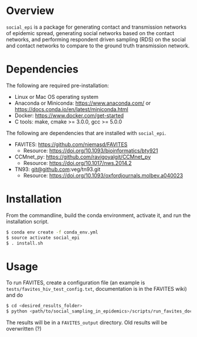 # Overview

`social_epi` is a package for generating contact and transmission networks of epidemic spread, generating social networks based on the contact networks, and performing respondent driven sampling (RDS) on the social and contact networks to compare to the ground truth transmission network.

# Dependencies

The following are required pre-installation:

 * Linux or Mac OS operating system
 * Anaconda or Miniconda: https://www.anaconda.com/ or https://docs.conda.io/en/latest/miniconda.html
 * Docker: https://www.docker.com/get-started
 * C tools: make, cmake >= 3.0.0, gcc >= 5.0.0

 The following are dependencies that are installed with `social_epi`.

 * FAVITES: https://github.com/niemasd/FAVITES
    - Resource: https://doi.org/10.1093/bioinformatics/bty921
 * CCMnet_py: https://github.com/ravigoyalgit/CCMnet_py
    - Resource: https://doi.org/10.1017/nws.2014.2
 * TN93: git@github.com:veg/tn93.git
    - Resource: https://doi.org/10.1093/oxfordjournals.molbev.a040023

# Installation

From the commandline, build the conda environment, activate it, and run the installation script.
```bash
$ conda env create -f conda_env.yml
$ source activate social_epi
$ . install.sh
```

 # Usage

 To run FAVITES, create a configuration file (an example is `tests/favites_hiv_test_config.txt`, documentation is in the FAVITES wiki) and do 

 ```bash
$ cd <desired_results_folder>
$ python <path/to/social_sampling_in_epidemics>/scripts/run_favites_docker.py -c <path/to/config>
 ```

 The results will be in a `FAVITES_output` directory. Old results will be overwritten (?)